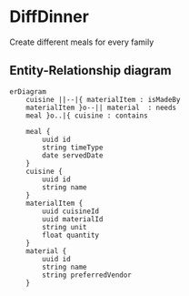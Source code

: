 # DiffDinner
Create different meals for every family


## Entity-Relationship diagram
```mermaid
erDiagram
    cuisine ||--|{ materialItem : isMadeBy
    materialItem }o--|| material  : needs
    meal }o..|{ cuisine : contains

    meal {
        uuid id
        string timeType
        date servedDate
    }
    cuisine {
        uuid id
        string name
    }
    materialItem {
        uuid cuisineId
        uuid materialId
        string unit
        float quantity
    }
    material {
        uuid id
        string name
        string preferredVendor
    }
```
